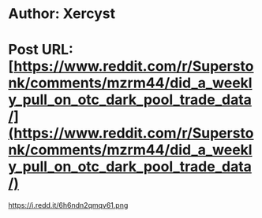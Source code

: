 # Author: Xercyst
# Post URL: [https://www.reddit.com/r/Superstonk/comments/mzrm44/did_a_weekly_pull_on_otc_dark_pool_trade_data/](https://www.reddit.com/r/Superstonk/comments/mzrm44/did_a_weekly_pull_on_otc_dark_pool_trade_data/)


https://i.redd.it/6h6ndn2qmqv61.png